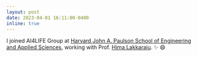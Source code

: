 ```yaml
---
layout: post
date: 2023-04-01 16:11:00-0400
inline: true
---
```


I joined AI4LIFE Group at [Harvard John A. Paulson School of Engineering and Applied Sciences](https://seas.harvard.edu/), working with Prof. [Hima Lakkaraju](https://himalakkaraju.github.io/). :sparkles: :smile:
